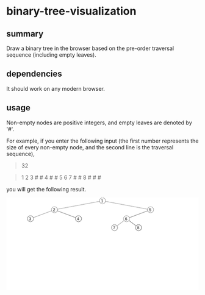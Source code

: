 # binary-tree-visualization

## summary

Draw a binary tree in the browser based on the pre-order traversal sequence (including empty leaves).

## dependencies

It should work on any modern browser.

## usage

Non-empty nodes are positive integers, and empty leaves are denoted by '#'.

For example, if you enter the following input (the first number represents the size of every non-empty node, and the second line is the traversal sequence),

> 32

> 1 2 3 # # 4 # # 5 6 7 # # 8 # # #

you will get the following result.

![](example.png)
